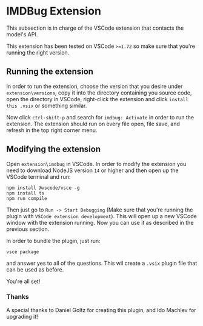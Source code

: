 # IMDBug Extension
This subsection is in charge of the VSCode extension that
contacts the model's API.

This extension has been tested on VSCode `>=1.72` so make sure
that you're running the right version. 

## Running the extension

In order to run the extension, choose the version that 
you desire under `extension\versions`, copy it into the 
directory containing you source code, open the directory 
in VSCode, right-click the extension and click 
`install this .vsix` or something similar.

Now click `ctrl-shift-p` and search for `imdbug: Activate`
in order to run the extension. The extension should run 
on every file open, file save, and refresh in the top 
right corner menu. 

## Modifying the extension 

Open `extension\imdbug` in VSCode. In order to modify the
extension you need to download NodeJS version `14` or
higher and then open up the VSCode terminal and run:

```
npm install @vscode/vsce -g
npm install ts
npm run compile
```

Then just go to `Run -> Start Debugging` (Make sure that 
you're running the plugin with `VSCode extension development`). 
This will open up a new VSCode window with the extension running. 
Now you can use it as described in the previous section. 

In order to bundle the plugin, just run: 

```
vsce package
```

and answer yes to all of the questions. This wil create a
`.vsix` plugin file that can be used as before. 

You're all set!

### Thanks

A special thanks to Daniel Goltz for creating this plugin, 
and Ido Machlev for upgrading it!
